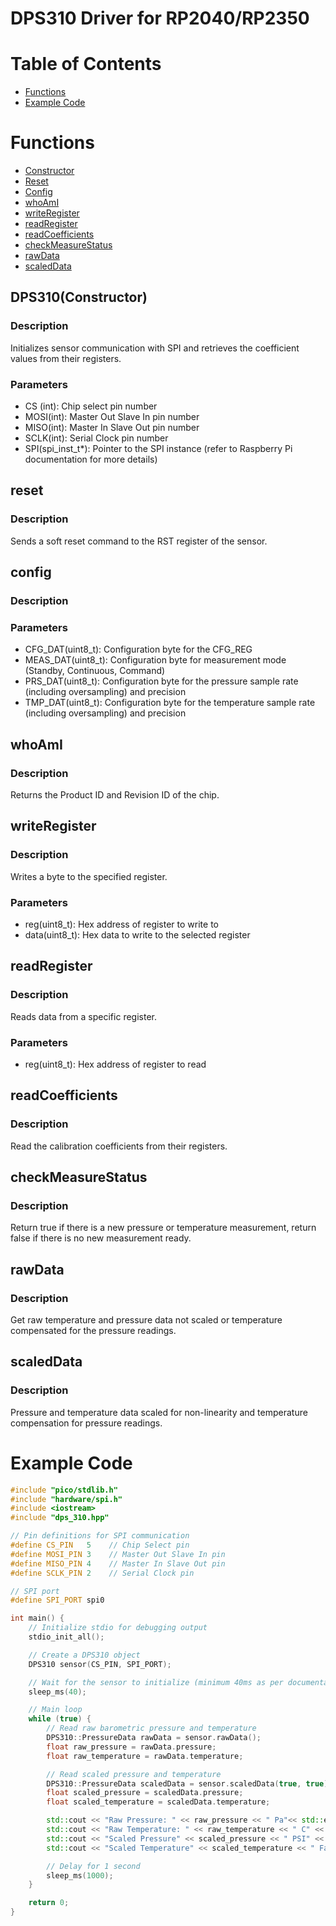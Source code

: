 # DPS310 Driver for RP2040/RP2350

# Table of Contents
- [Functions](#functions)
- [Example Code](#example-code)

# Functions
- [Constructor](#dps310constructor)
- [Reset](#reset)
- [Config](#config)
- [whoAmI](#whoami)
- [writeRegister](#writeregister)
- [readRegister](#readregister)
- [readCoefficients](#readcoefficients)
- [checkMeasureStatus](#checkmeasurestatus)
- [rawData](#rawdata)
- [scaledData](#scaleddata)

## DPS310(Constructor)
### Description
Initializes sensor communication with SPI and retrieves the coefficient values from their registers.
### Parameters
- CS (int): Chip select pin number
- MOSI(int): Master Out Slave In pin number
- MISO(int): Master In Slave Out pin number
- SCLK(int): Serial Clock pin number
- SPI(spi_inst_t*): Pointer to the SPI instance (refer to Raspberry Pi documentation for more details)

## reset
### Description
Sends a soft reset command to the RST register of the sensor.

## config
### Description
### Parameters
- CFG_DAT(uint8_t): Configuration byte for the CFG_REG
- MEAS_DAT(uint8_t): Configuration byte for measurement mode (Standby, Continuous, Command)
- PRS_DAT(uint8_t): Configuration byte for the pressure sample rate (including oversampling) and precision
- TMP_DAT(uint8_t): Configuration byte for the temperature sample rate (including oversampling) and precision

## whoAmI
### Description
Returns the Product ID and Revision ID of the chip.

## writeRegister
### Description
Writes a byte to the specified register.
### Parameters
- reg(uint8_t): Hex address of register to write to
- data(uint8_t): Hex data to write to the selected register

## readRegister
### Description
Reads data from a specific register.
### Parameters
- reg(uint8_t): Hex address of register to read

## readCoefficients
### Description
Read the calibration coefficients from their registers.

## checkMeasureStatus
### Description
Return true if there is a new pressure or temperature measurement, return false if there is no new measurement ready.

## rawData
### Description
Get raw temperature and pressure data not scaled or temperature compensated for the pressure readings.

## scaledData
### Description
Pressure and temperature data scaled for non-linearity and temperature compensation for pressure readings.

# Example Code
```cpp
#include "pico/stdlib.h"
#include "hardware/spi.h"
#include <iostream>
#include "dps_310.hpp"

// Pin definitions for SPI communication
#define CS_PIN   5    // Chip Select pin
#define MOSI_PIN 3    // Master Out Slave In pin
#define MISO_PIN 4    // Master In Slave Out pin
#define SCLK_PIN 2    // Serial Clock pin

// SPI port
#define SPI_PORT spi0

int main() {
    // Initialize stdio for debugging output
    stdio_init_all();

    // Create a DPS310 object
    DPS310 sensor(CS_PIN, SPI_PORT);

    // Wait for the sensor to initialize (minimum 40ms as per documentation)
    sleep_ms(40);

    // Main loop
    while (true) {
        // Read raw barometric pressure and temperature
        DPS310::PressureData rawData = sensor.rawData();
        float raw_pressure = rawData.pressure;
        float raw_temperature = rawData.temperature;

        // Read scaled pressure and temperature
        DPS310::PressureData scaledData = sensor.scaledData(true, true);
        float scaled_pressure = scaledData.pressure;
        float scaled_temperature = scaledData.temperature;

        std::cout << "Raw Pressure: " << raw_pressure << " Pa"<< std::endl;
        std::cout << "Raw Temperature: " << raw_temperature << " C" << std::endl;
        std::cout << "Scaled Pressure" << scaled_pressure << " PSI" << std::endl;
        std::cout << "Scaled Temperature" << scaled_temperature << " Fahrenheit" << std::endl;

        // Delay for 1 second
        sleep_ms(1000);
    }

    return 0;
}
```